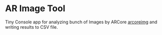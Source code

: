# AR Image Tool

Tiny Console app for analyzing bunch of Images by ARCore [arcoreimg](https://developers.google.com/ar/develop/augmented-images/arcoreimg) and writing results to CSV file.
